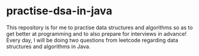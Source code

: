 # practise-dsa-in-java

This repository is for me to practise data structures and algorithms so as to get better at programming and to also prepare for interviews in advance! Every day, I will be doing two questions from leetcode regarding data structures and algorithms in Java. 
